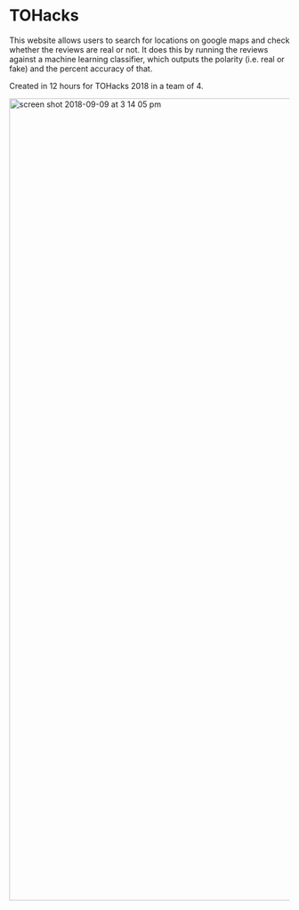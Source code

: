 # TOHacks
This website allows users to search for locations on google maps and check whether the reviews are real or not. It does this by running the reviews against a machine learning classifier, which outputs the polarity (i.e. real or fake) and the percent accuracy of that.

Created in 12 hours for TOHacks 2018 in a team of 4.

<img width="1440" alt="screen shot 2018-09-09 at 3 14 05 pm" src="https://user-images.githubusercontent.com/31945972/45267914-2caace00-b443-11e8-84b1-3b32a1e34aae.png">


